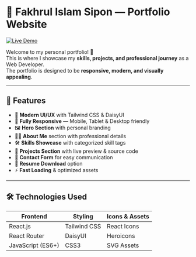 # 🌟 Fakhrul Islam Sipon — Portfolio Website


[![Live Demo](https://img.shields.io/badge/🔗%20Live%20Site-Click%20Here-blue?style=for-the-badge)](https://warm-dango-9b01bb.netlify.app/)

Welcome to my personal portfolio! 🚀  
This is where I showcase my **skills, projects, and professional journey** as a Web Developer.  
The portfolio is designed to be **responsive, modern, and visually appealing**.

---

## 📌 Features

- 🎨 **Modern UI/UX** with Tailwind CSS & DaisyUI
- 📱 **Fully Responsive** — Mobile, Tablet & Desktop friendly
- 🖼 **Hero Section** with personal branding
- 🧑‍💼 **About Me** section with professional details
- 🛠 **Skills Showcase** with categorized skill tags
- 💼 **Projects Section** with live preview & source code
- 📩 **Contact Form** for easy communication
- 📜 **Resume Download** option
- ⚡ **Fast Loading** & optimized assets

---

## 🛠 Technologies Used

| Frontend | Styling | Icons & Assets |
|----------|---------|----------------|
| React.js | Tailwind CSS | React Icons |
| React Router | DaisyUI | Heroicons |
| JavaScript (ES6+) | CSS3 | SVG Assets |
